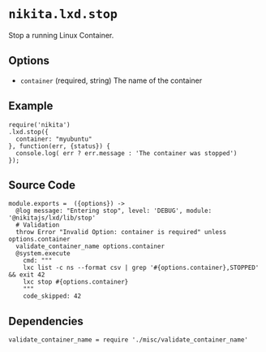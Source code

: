 
# `nikita.lxd.stop`

Stop a running Linux Container.

## Options

* `container` (required, string)
  The name of the container

## Example

```
require('nikita')
.lxd.stop({
  container: "myubuntu"
}, function(err, {status}) {
  console.log( err ? err.message : 'The container was stopped')
});
```

## Source Code

    module.exports =  ({options}) ->
      @log message: "Entering stop", level: 'DEBUG', module: '@nikitajs/lxd/lib/stop'
      # Validation
      throw Error "Invalid Option: container is required" unless options.container
      validate_container_name options.container
      @system.execute
        cmd: """
        lxc list -c ns --format csv | grep '#{options.container},STOPPED' && exit 42
        lxc stop #{options.container}
        """
        code_skipped: 42

## Dependencies

    validate_container_name = require './misc/validate_container_name'
